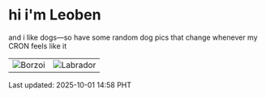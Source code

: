 # hi i'm Leoben

and i like dogs—so have some random dog pics that change whenever my CRON feels like it

|  |  |
|--------|----------|
| ![Borzoi](https://random-dog-vercel.vercel.app/api/random-borzoi?v=1759301918) | ![Labrador](https://random-dog-vercel.vercel.app/api/random-labrador?v=1759301918) |

Last updated: 2025-10-01 14:58 PHT
